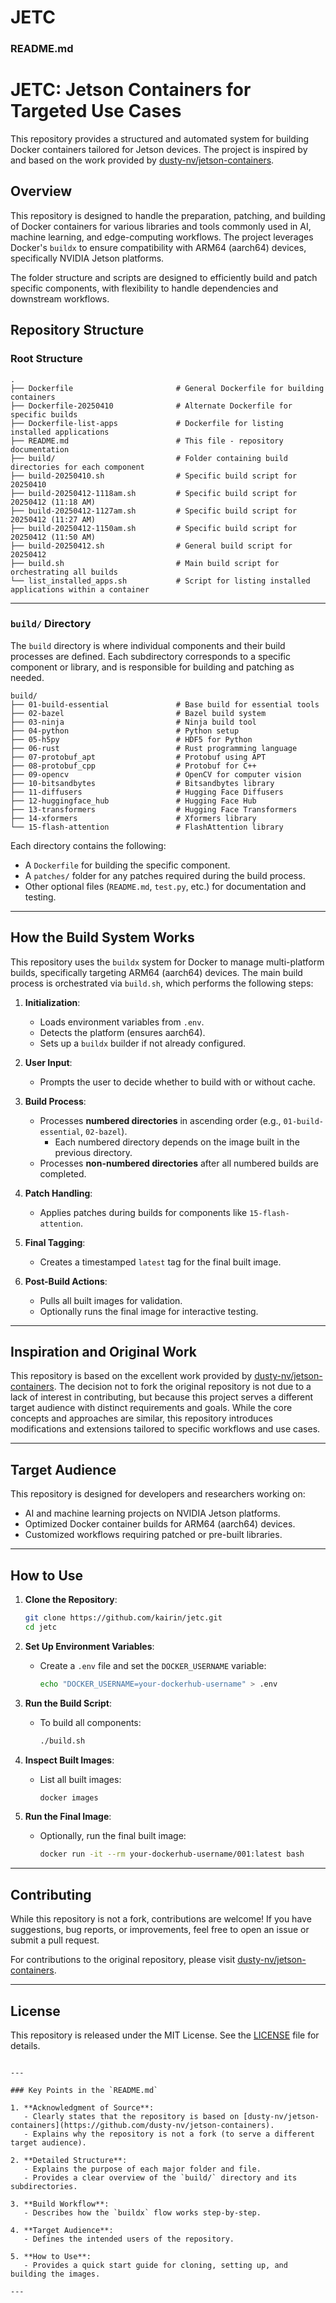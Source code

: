 # JETC



### **README.md**


# JETC: Jetson Containers for Targeted Use Cases

This repository provides a structured and automated system for building Docker containers tailored for Jetson devices. The project is inspired by and based on the work provided by [dusty-nv/jetson-containers](https://github.com/dusty-nv/jetson-containers).



## **Overview**

This repository is designed to handle the preparation, patching, and building of Docker containers for various libraries and tools commonly used in AI, machine learning, and edge-computing workflows. The project leverages Docker's `buildx` to ensure compatibility with ARM64 (aarch64) devices, specifically NVIDIA Jetson platforms.

The folder structure and scripts are designed to efficiently build and patch specific components, with flexibility to handle dependencies and downstream workflows.



## **Repository Structure**

### **Root Structure**

```
.
├── Dockerfile                       # General Dockerfile for building containers
├── Dockerfile-20250410              # Alternate Dockerfile for specific builds
├── Dockerfile-list-apps             # Dockerfile for listing installed applications
├── README.md                        # This file - repository documentation
├── build/                           # Folder containing build directories for each component
├── build-20250410.sh                # Specific build script for 20250410
├── build-20250412-1118am.sh         # Specific build script for 20250412 (11:18 AM)
├── build-20250412-1127am.sh         # Specific build script for 20250412 (11:27 AM)
├── build-20250412-1150am.sh         # Specific build script for 20250412 (11:50 AM)
├── build-20250412.sh                # General build script for 20250412
├── build.sh                         # Main build script for orchestrating all builds
└── list_installed_apps.sh           # Script for listing installed applications within a container

```
---

### **`build/` Directory**

The `build` directory is where individual components and their build processes are defined. Each subdirectory corresponds to a specific component or library, and is responsible for building and patching as needed.

```
build/
├── 01-build-essential               # Base build for essential tools
├── 02-bazel                         # Bazel build system
├── 03-ninja                         # Ninja build tool
├── 04-python                        # Python setup
├── 05-h5py                          # HDF5 for Python
├── 06-rust                          # Rust programming language
├── 07-protobuf_apt                  # Protobuf using APT
├── 08-protobuf_cpp                  # Protobuf for C++
├── 09-opencv                        # OpenCV for computer vision
├── 10-bitsandbytes                  # Bitsandbytes library
├── 11-diffusers                     # Hugging Face Diffusers
├── 12-huggingface_hub               # Hugging Face Hub
├── 13-transformers                  # Hugging Face Transformers
├── 14-xformers                      # Xformers library
└── 15-flash-attention               # FlashAttention library

```

Each directory contains the following:
- A `Dockerfile` for building the specific component.
- A `patches/` folder for any patches required during the build process.
- Other optional files (`README.md`, `test.py`, etc.) for documentation and testing.

---

## **How the Build System Works**

This repository uses the `buildx` system for Docker to manage multi-platform builds, specifically targeting ARM64 (aarch64) devices. The main build process is orchestrated via `build.sh`, which performs the following steps:

1. **Initialization**:
   - Loads environment variables from `.env`.
   - Detects the platform (ensures aarch64).
   - Sets up a `buildx` builder if not already configured.

2. **User Input**:
   - Prompts the user to decide whether to build with or without cache.

3. **Build Process**:
   - Processes **numbered directories** in ascending order (e.g., `01-build-essential`, `02-bazel`).
     - Each numbered directory depends on the image built in the previous directory.
   - Processes **non-numbered directories** after all numbered builds are completed.

4. **Patch Handling**:
   - Applies patches during builds for components like `15-flash-attention`.

5. **Final Tagging**:
   - Creates a timestamped `latest` tag for the final built image.

6. **Post-Build Actions**:
   - Pulls all built images for validation.
   - Optionally runs the final image for interactive testing.

---

## **Inspiration and Original Work**

This repository is based on the excellent work provided by [dusty-nv/jetson-containers](https://github.com/dusty-nv/jetson-containers). The decision not to fork the original repository is not due to a lack of interest in contributing, but because this project serves a different target audience with distinct requirements and goals. While the core concepts and approaches are similar, this repository introduces modifications and extensions tailored to specific workflows and use cases.

---

## **Target Audience**

This repository is designed for developers and researchers working on:
- AI and machine learning projects on NVIDIA Jetson platforms.
- Optimized Docker container builds for ARM64 (aarch64) devices.
- Customized workflows requiring patched or pre-built libraries.

---

## **How to Use**

1. **Clone the Repository**:
   ```bash
   git clone https://github.com/kairin/jetc.git
   cd jetc
   ```

2. **Set Up Environment Variables**:
   - Create a `.env` file and set the `DOCKER_USERNAME` variable:
     ```bash
     echo "DOCKER_USERNAME=your-dockerhub-username" > .env
     ```

3. **Run the Build Script**:
   - To build all components:
     ```bash
     ./build.sh
     ```

4. **Inspect Built Images**:
   - List all built images:
     ```bash
     docker images
     ```

5. **Run the Final Image**:
   - Optionally, run the final built image:
     ```bash
     docker run -it --rm your-dockerhub-username/001:latest bash
     ```

---

## **Contributing**

While this repository is not a fork, contributions are welcome! If you have suggestions, bug reports, or improvements, feel free to open an issue or submit a pull request.

For contributions to the original repository, please visit [dusty-nv/jetson-containers](https://github.com/dusty-nv/jetson-containers).

---

## **License**

This repository is released under the MIT License. See the [LICENSE](LICENSE) file for details.
```

---

### Key Points in the `README.md`

1. **Acknowledgment of Source**:
   - Clearly states that the repository is based on [dusty-nv/jetson-containers](https://github.com/dusty-nv/jetson-containers).
   - Explains why the repository is not a fork (to serve a different target audience).

2. **Detailed Structure**:
   - Explains the purpose of each major folder and file.
   - Provides a clear overview of the `build/` directory and its subdirectories.

3. **Build Workflow**:
   - Describes how the `buildx` flow works step-by-step.

4. **Target Audience**:
   - Defines the intended users of the repository.

5. **How to Use**:
   - Provides a quick start guide for cloning, setting up, and building the images.

---
